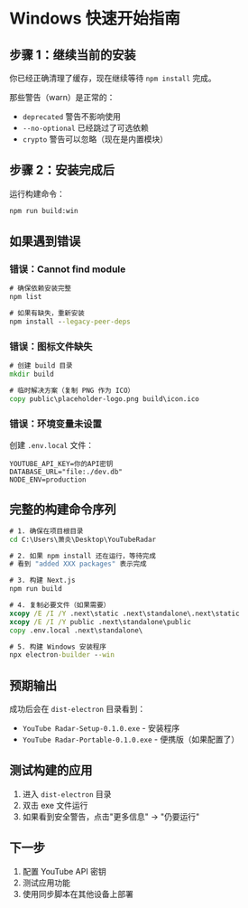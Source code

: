 # Windows 快速开始指南

## 步骤 1：继续当前的安装

你已经正确清理了缓存，现在继续等待 `npm install` 完成。

那些警告（warn）是正常的：
- `deprecated` 警告不影响使用
- `--no-optional` 已经跳过了可选依赖
- `crypto` 警告可以忽略（现在是内置模块）

## 步骤 2：安装完成后

运行构建命令：
```cmd
npm run build:win
```

## 如果遇到错误

### 错误：Cannot find module
```cmd
# 确保依赖安装完整
npm list

# 如果有缺失，重新安装
npm install --legacy-peer-deps
```

### 错误：图标文件缺失
```cmd
# 创建 build 目录
mkdir build

# 临时解决方案（复制 PNG 作为 ICO）
copy public\placeholder-logo.png build\icon.ico
```

### 错误：环境变量未设置
创建 `.env.local` 文件：
```
YOUTUBE_API_KEY=你的API密钥
DATABASE_URL="file:./dev.db"
NODE_ENV=production
```

## 完整的构建命令序列

```cmd
# 1. 确保在项目根目录
cd C:\Users\萧炎\Desktop\YouTubeRadar

# 2. 如果 npm install 还在运行，等待完成
# 看到 "added XXX packages" 表示完成

# 3. 构建 Next.js
npm run build

# 4. 复制必要文件（如果需要）
xcopy /E /I /Y .next\static .next\standalone\.next\static
xcopy /E /I /Y public .next\standalone\public
copy .env.local .next\standalone\

# 5. 构建 Windows 安装程序
npx electron-builder --win
```

## 预期输出

成功后会在 `dist-electron` 目录看到：
- `YouTube Radar-Setup-0.1.0.exe` - 安装程序
- `YouTube Radar-Portable-0.1.0.exe` - 便携版（如果配置了）

## 测试构建的应用

1. 进入 `dist-electron` 目录
2. 双击 exe 文件运行
3. 如果看到安全警告，点击"更多信息" → "仍要运行"

## 下一步

1. 配置 YouTube API 密钥
2. 测试应用功能
3. 使用同步脚本在其他设备上部署